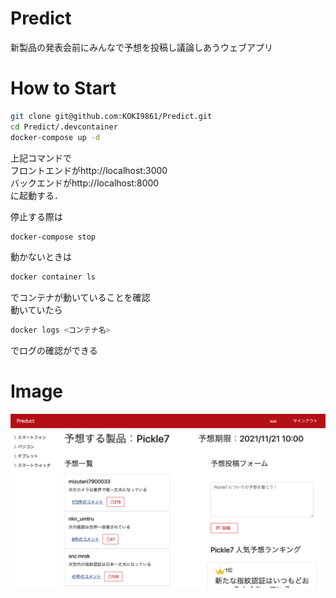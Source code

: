 # Predict
新製品の発表会前にみんなで予想を投稿し議論しあうウェブアプリ

# How to Start
```bash
git clone git@github.com:KOKI9861/Predict.git
cd Predict/.devcontainer
docker-compose up -d
```
上記コマンドで  
フロントエンドがhttp://localhost:3000  
バックエンドがhttp://localhost:8000  
に起動する．

停止する際は
```bash
docker-compose stop
```

動かないときは
```bash
docker container ls
```
でコンテナが動いていることを確認  
動いていたら
```bash
docker logs <コンテナ名>
```
でログの確認ができる

# Image
![frontend](img/topview.png)